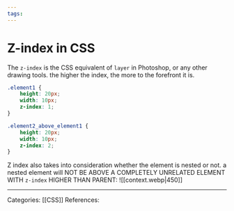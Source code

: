 ```yaml
---
tags:
---
```

# Z-index in CSS
The `z-index` is the CSS equivalent of `layer` in Photoshop, or any other drawing tools. the higher the index, the more to the forefront it is.
```css
.element1 {
	height: 20px;
	width: 10px;
	z-index: 1;
}

.element2_above_element1 {
	height: 20px;
	width: 10px;
	z-index: 2;
}
```
Z index also takes into consideration whether the element is nested or not. a nested element will NOT BE ABOVE A COMPLETELY UNRELATED ELEMENT WITH `z-index` HIGHER THAN PARENT:
![[context.webp|450]]


---
Categories: [[CSS]]
References:
